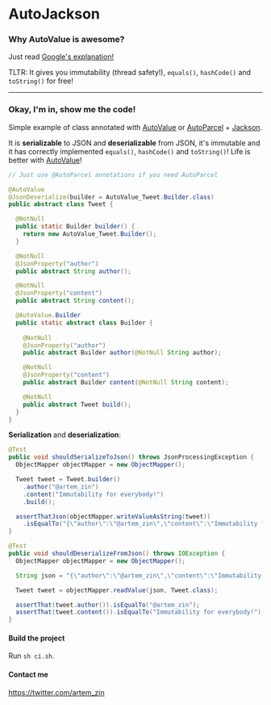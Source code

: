 # AutoJackson

### Why AutoValue is awesome?
Just read [Google's explanation!](https://github.com/google/auto/tree/master/value)

TLTR: It gives you immutability (thread safety!), `equals()`, `hashCode()` and `toString()` for free!

------
### Okay, I'm in, show me the code!

Simple example of class annotated with [AutoValue](https://github.com/google/auto/tree/master/value) or [AutoParcel](https://github.com/frankiesardo/auto-parcel) + [Jackson](https://github.com/FasterXML/jackson).

It is **serializable** to JSON and **deserializable** from JSON, it's immutable and it has correctly implemented `equals()`, `hashCode()` and `toString()`! Life is better with [AutoValue](https://github.com/google/auto/tree/master/value)!

```java
// Just use @AutoParcel annotations if you need AutoParcel

@AutoValue
@JsonDeserialize(builder = AutoValue_Tweet.Builder.class)
public abstract class Tweet {

  @NotNull
  public static Builder builder() {
    return new AutoValue_Tweet.Builder();
  }

  @NotNull
  @JsonProperty("author")
  public abstract String author();

  @NotNull
  @JsonProperty("content")
  public abstract String content();

  @AutoValue.Builder
  public static abstract class Builder {
  
    @NotNull
    @JsonProperty("author")
    public abstract Builder author(@NotNull String author);

    @NotNull
    @JsonProperty("content")
    public abstract Builder content(@NotNull String content);

    @NotNull
    public abstract Tweet build();
  }
}
```

**Serialization** and **deserialization**:

```java
@Test
public void shouldSerializeToJson() throws JsonProcessingException {
  ObjectMapper objectMapper = new ObjectMapper();

  Tweet tweet = Tweet.builder()
    .author("@artem_zin")
    .content("Immutability for everybody!")
    .build();

  assertThatJson(objectMapper.writeValueAsString(tweet))
    .isEqualTo("{\"author\":\"@artem_zin\",\"content\":\"Immutability for everybody!\"}");
}

@Test
public void shouldDeserializeFromJson() throws IOException {
  ObjectMapper objectMapper = new ObjectMapper();

  String json = "{\"author\":\"@artem_zin\",\"content\":\"Immutability for everybody!\"}";

  Tweet tweet = objectMapper.readValue(json, Tweet.class);

  assertThat(tweet.author()).isEqualTo("@artem_zin");
  assertThat(tweet.content()).isEqualTo("Immutability for everybody!");
}
```

#### Build the project
Run `sh ci.sh`.

#### Contact me
https://twitter.com/artem_zin
